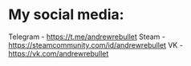 # My social media:
 Telegram - https://t.me/andrewrebullet
 Steam - https://steamcommunity.com/id/andrewrebullet
 VK - https://vk.com/andrewrebullet
